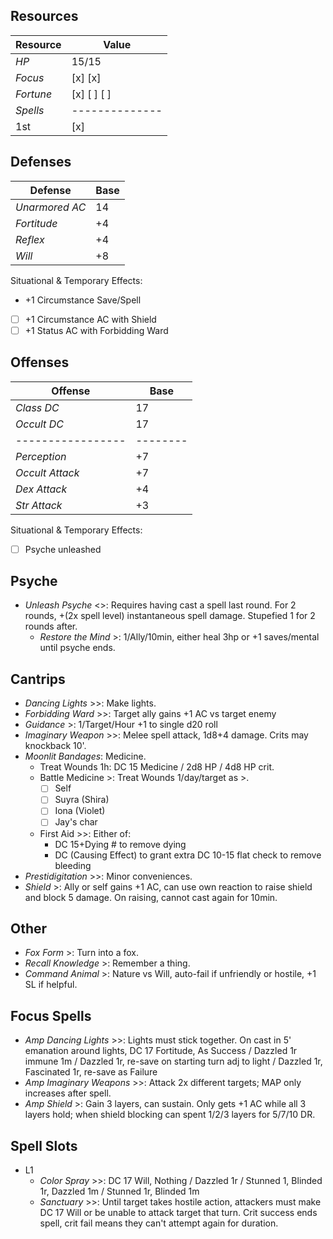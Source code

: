 ## Resources
| **Resource** |  Value       |
|--------------|--------------|
| *HP*         |  15/15       |
| *Focus*      |  [x] [x]     |
| *Fortune*    |  [x] [ ] [ ] |
| *Spells*     |--------------|
|  1st         |  [x]         |

## Defenses
| **Defense**     |  Base  |
|-----------------|--------|
| *Unarmored AC*  |  14    |
| *Fortitude*     |  +4    |
| *Reflex*        |  +4    |
| *Will*          |  +8    |
Situational & Temporary Effects:
- +1 Circumstance Save/Spell
- [ ] +1 Circumstance AC with Shield
- [ ] +1 Status AC with Forbidding Ward

## Offenses
| **Offense**     |  Base  |
|-----------------|--------|
| *Class DC*      |  17    |
| *Occult DC*     |  17    |
|-----------------|--------|
| *Perception*    |  +7    |
| *Occult Attack* |  +7    |
| *Dex Attack*    |  +4    |
| *Str Attack*    |  +3    |
Situational & Temporary Effects:
- [ ] Psyche unleashed

## Psyche
- *Unleash Psyche* <>: Requires having cast a spell last round. For 2 rounds, +(2x spell level) instantaneous spell damage. Stupefied 1 for 2 rounds after.
  - *Restore the Mind* >: 1/Ally/10min, either heal 3hp or +1 saves/mental until psyche ends.

## Cantrips
- *Dancing Lights* >>: Make lights.
- *Forbidding Ward* >>: Target ally gains +1 AC vs target enemy
- *Guidance* >: 1/Target/Hour +1 to single d20 roll
- *Imaginary Weapon* >>: Melee spell attack, 1d8+4 damage. Crits may knockback 10'.
- *Moonlit Bandages*: Medicine.
  - Treat Wounds 1h: DC 15 Medicine / 2d8 HP / 4d8 HP crit.
  - Battle Medicine >: Treat Wounds 1/day/target as >.
    - [ ] Self
    - [ ] Suyra (Shira)
    - [ ] Iona (Violet)
    - [ ] Jay's char
  - First Aid >>: Either of:
    - DC 15+Dying # to remove dying
    - DC (Causing Effect) to grant extra DC 10-15 flat check to remove bleeding
- *Prestidigitation* >>: Minor conveniences.
- *Shield* >: Ally or self gains +1 AC, can use own reaction to raise shield and block 5 damage. On raising, cannot cast again for 10min.

## Other
- *Fox Form* >: Turn into a fox.
- *Recall Knowledge* >: Remember a thing.
- *Command Animal* >: Nature vs Will, auto-fail if unfriendly or hostile, +1 SL if helpful.

## Focus Spells
- *Amp Dancing Lights* >>: Lights must stick together. On cast in 5' emanation around lights, DC 17 Fortitude, As Success / Dazzled 1r immune 1m / Dazzled 1r, re-save on starting turn adj to light / Dazzled 1r, Fascinated 1r, re-save as Failure
- *Amp Imaginary Weapons* >>: Attack 2x different targets; MAP only increases after spell.
- *Amp Shield* >: Gain 3 layers, can sustain. Only gets +1 AC while all 3 layers hold; when shield blocking can spent 1/2/3 layers for 5/7/10 DR.

## Spell Slots
- L1
  - *Color Spray* >>: DC 17 Will, Nothing / Dazzled 1r / Stunned 1, Blinded 1r, Dazzled 1m / Stunned 1r, Blinded 1m
  - *Sanctuary* >>: Until target takes hostile action, attackers must make DC 17 Will or be unable to attack target that turn. Crit success ends spell, crit fail means they can't attempt again for duration.